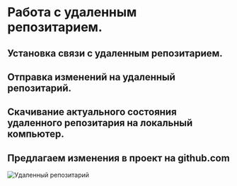 # Работа с удаленным репозитарием.
## Установка связи с удаленным репозитарием.
## Отправка изменений на удаленный репозитарий.
## Скачивание актуального состояния удаленного репозитария на локальный компьютер.
## Предлагаем изменения в проект на github.com
![Удаленный репозитарий](./start.jpeg)
